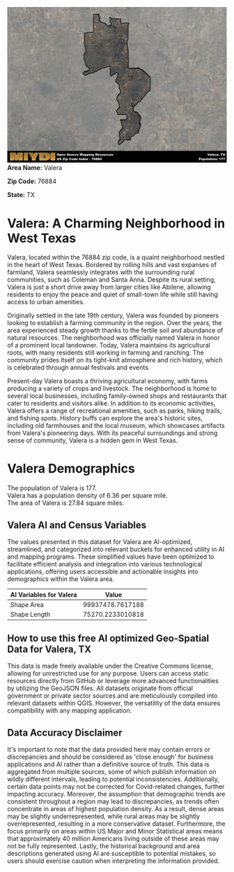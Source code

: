 ![Image Alt Text](../_images/76884.png)
**Area Name:** Valera

**Zip Code:** 76884

**State:** TX


# Valera: A Charming Neighborhood in West Texas  
Valera, located within the 76884 zip code, is a quaint neighborhood nestled in the heart of West Texas. Bordered by rolling hills and vast expanses of farmland, Valera seamlessly integrates with the surrounding rural communities, such as Coleman and Santa Anna. Despite its rural setting, Valera is just a short drive away from larger cities like Abilene, allowing residents to enjoy the peace and quiet of small-town life while still having access to urban amenities.

Originally settled in the late 19th century, Valera was founded by pioneers looking to establish a farming community in the region. Over the years, the area experienced steady growth thanks to the fertile soil and abundance of natural resources. The neighborhood was officially named Valera in honor of a prominent local landowner. Today, Valera maintains its agricultural roots, with many residents still working in farming and ranching. The community prides itself on its tight-knit atmosphere and rich history, which is celebrated through annual festivals and events.

Present-day Valera boasts a thriving agricultural economy, with farms producing a variety of crops and livestock. The neighborhood is home to several local businesses, including family-owned shops and restaurants that cater to residents and visitors alike. In addition to its economic activities, Valera offers a range of recreational amenities, such as parks, hiking trails, and fishing spots. History buffs can explore the area's historic sites, including old farmhouses and the local museum, which showcases artifacts from Valera's pioneering days. With its peaceful surroundings and strong sense of community, Valera is a hidden gem in West Texas.

# Valera Demographics

The population of Valera is 177.  
Valera has a population density of 6.36 per square mile.  
The area of Valera is 27.84 square miles.  

## Valera AI and Census Variables

The values presented in this dataset for Valera are AI-optimized, streamlined, and categorized into relevant buckets for enhanced utility in AI and mapping programs. These simplified values have been optimized to facilitate efficient analysis and integration into various technological applications, offering users accessible and actionable insights into demographics within the Valera area.

| AI Variables for Valera | Value |
|-------------|-------|
| Shape Area | 99937478.7617188 |
| Shape Length | 75270.2233010818 |

## How to use this free AI optimized Geo-Spatial Data for Valera, TX

This data is made freely available under the Creative Commons license, allowing for unrestricted use for any purpose. Users can access static resources directly from GitHub or leverage more advanced functionalities by utilizing the GeoJSON files. All datasets originate from official government or private sector sources and are meticulously compiled into relevant datasets within QGIS. However, the versatility of the data ensures compatibility with any mapping application.

## Data Accuracy Disclaimer
It's important to note that the data provided here may contain errors or discrepancies and should be considered as 'close enough' for business applications and AI rather than a definitive source of truth. This data is aggregated from multiple sources, some of which publish information on wildly different intervals, leading to potential inconsistencies. Additionally, certain data points may not be corrected for Covid-related changes, further impacting accuracy. Moreover, the assumption that demographic trends are consistent throughout a region may lead to discrepancies, as trends often concentrate in areas of highest population density. As a result, dense areas may be slightly underrepresented, while rural areas may be slightly overrepresented, resulting in a more conservative dataset. Furthermore, the focus primarily on areas within US Major and Minor Statistical areas means that approximately 40 million Americans living outside of these areas may not be fully represented. Lastly, the historical background and area descriptions generated using AI are susceptible to potential mistakes, so users should exercise caution when interpreting the information provided.
